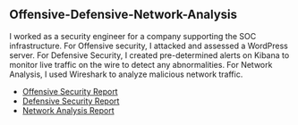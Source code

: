## Offensive-Defensive-Network-Analysis

I worked as a security engineer for a company supporting the SOC infrastructure. For Offensive security, I attacked and assessed a WordPress server. For Defensive Security, I created pre-determined alerts on Kibana to monitor live traffic on the wire to detect any abnormalities. For Network Analysis, I used Wireshark to analyze malicious network traffic.

- [Offensive Security Report](https://github.com/Jtullis316/Offensive-Defensive-Network-Analysis/blob/main/Offensive%20Security%20Report.md)
- [Defensive Security Report](https://github.com/Jtullis316/Offensive-Defensive-Network-Analysis/blob/main/Defensive%20Security%20Report.md)
- [Network Analysis Report](https://github.com/Jtullis316/Offensive-Defensive-Network-Analysis/blob/main/Network%20Analysis%20Report.md)
